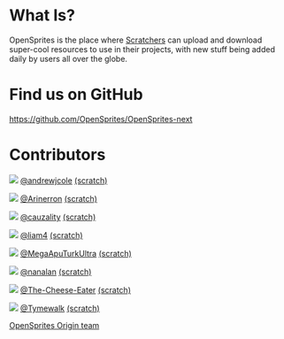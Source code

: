 # What Is? #

OpenSprites is the place where [Scratchers](https://wiki.scratch.mit.edu/wiki/Scratcher) can upload and download super-cool resources to use in their projects, with new stuff being added daily by users all over the globe.

# Find us on GitHub #

https://github.com/OpenSprites/OpenSprites-next

# Contributors #

<style>
  main img { vertical-align: middle }
</style>

![](https://avatars0.githubusercontent.com/u/10202163?v=3&s=32) [@andrewjcole](/users/andrewjcole) [(scratch)](https://scratch.mit.edu/users/andrewjcole)

![](https://avatars0.githubusercontent.com/u/3926753?v=3&s=32) [@Arinerron](/users/Arinerron) [(scratch)](https://scratch.mit.edu/users/Arinerron)

![](https://avatars1.githubusercontent.com/u/11816825?v=3&s=32) [@cauzality](/users/cauzality) [(scratch)](https://scratch.mit.edu/users/cauzality)

![](https://avatars1.githubusercontent.com/u/9948030?v=3&s=32) [@liam4](/users/liam48D) [(scratch)](https://scratch.mit.edu/users/liam48D)

![](https://avatars0.githubusercontent.com/u/8547938?v=3&s=32) [@MegaApuTurkUltra](/users/MegaApuTurkUltra) [(scratch)](https://scratch.mit.edu/users/MegaApuTurkUltra)

![](https://avatars2.githubusercontent.com/u/9429556?v=3&s=32) [@nanalan](/users/nanalan) [(scratch)](https://scratch.mit.edu/users/nanalan)

![](https://avatars0.githubusercontent.com/u/9347154?v=3&s=32) [@The-Cheese-Eater](/users/cheeseeater) [(scratch)](https://scratch.mit.edu/users/cheeseeater)

![](https://avatars2.githubusercontent.com/u/17463099?v=3&s=32) [@Tymewalk](/users/Tymewalk) [(scratch)](https://scratch.mit.edu/users/Tymewalk)

[OpenSprites Origin team](https://github.com/OpenSprites/OpenSprites-Origin/graphs/contributors)
